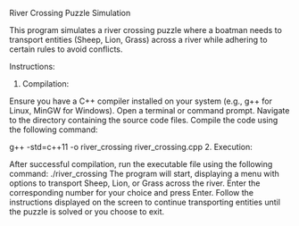 River Crossing Puzzle Simulation

This program simulates a river crossing puzzle where a boatman needs to transport entities (Sheep, Lion, Grass) across a river while adhering to certain rules to avoid conflicts.

Instructions:

1. Compilation:

Ensure you have a C++ compiler installed on your system (e.g., g++ for Linux, MinGW for Windows).
Open a terminal or command prompt.
Navigate to the directory containing the source code files.
Compile the code using the following command:

g++ -std=c++11 -o river_crossing river_crossing.cpp
2. Execution:

After successful compilation, run the executable file using the following command:
./river_crossing
The program will start, displaying a menu with options to transport Sheep, Lion, or Grass across the river.
Enter the corresponding number for your choice and press Enter.
Follow the instructions displayed on the screen to continue transporting entities until the puzzle is solved or you choose to exit.
